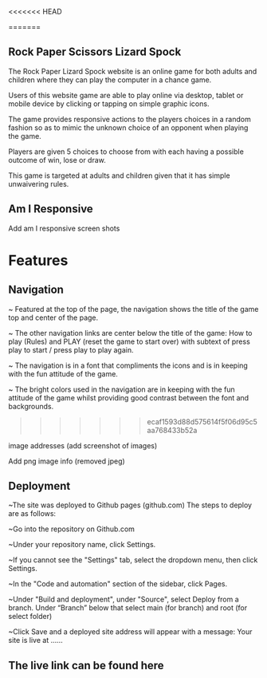 <<<<<<< HEAD





=======
## Rock Paper Scissors Lizard Spock 

The Rock Paper Lizard Spock website is an online game for both adults and children where they can play the computer in a chance game. 

Users of this website game are able to play online via desktop, tablet or mobile device by clicking or tapping on simple graphic icons. 

The game provides responsive actions to the players choices in a random fashion so as to mimic the unknown choice of an opponent when playing the game. 

Players are given 5 choices to choose from with each having a possible outcome of win, lose or draw. 

This game is targeted at adults and children given that it has simple unwaivering rules. 

## Am I Responsive

Add am I responsive screen shots

# Features

## Navigation

~ Featured at the top of the page, the navigation shows the title of the game top and center of the page. 

~ The other navigation links are center below the title of the game: How to play (Rules) and PLAY (reset the game to start over) with subtext of press play to start / press play to play again. 

~ The navigation is in a font that compliments the icons and is in keeping with the fun attitude of the game. 

~ The bright colors used in the navigation are in keeping with the fun attitude of the game whilst providing good contrast between the font and backgrounds. 
>>>>>>> ecaf1593d88d575614f5f06d95c5aa768433b52a

image addresses (add screenshot of images)

Add png image info (removed jpeg)

## Deployment
~The site was deployed to Github pages (github.com) The steps to deploy are as follows: 

~Go into the repository on Github.com

~Under your repository name, click Settings. 

~If you cannot see the "Settings" tab, select the dropdown menu, then click Settings.

~In the "Code and automation" section of the sidebar, click Pages.

~Under "Build and deployment", under "Source", select Deploy from a branch. Under “Branch” below that select main (for branch) and root (for select folder)

~Click Save and a deployed site address will appear with a message: Your site is live at ……

## The live link can be found here 

